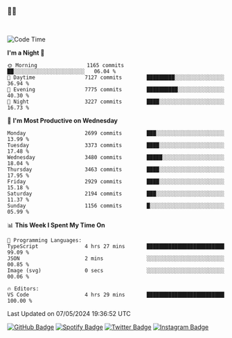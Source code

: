 ### 🤙🍺

<!-- <a href="https://github-readme-stats.vercel.app/api?username=hzak2xx&count_private=true&show_icons=true&theme=dracula">
  <img align="center" src="https://github-readme-stats.vercel.app/api?username=hzak2xx&count_private=true&show_icons=true&theme=dracula" />
</a>
</br> -->
</br>

<!--START_SECTION:waka-->
![Code Time](http://img.shields.io/badge/Code%20Time-3%2C276%20hrs%2053%20mins-blue)

**I'm a Night 🦉** 

```text
🌞 Morning                1165 commits        ██░░░░░░░░░░░░░░░░░░░░░░░   06.04 % 
🌆 Daytime                7127 commits        █████████░░░░░░░░░░░░░░░░   36.94 % 
🌃 Evening                7775 commits        ██████████░░░░░░░░░░░░░░░   40.30 % 
🌙 Night                  3227 commits        ████░░░░░░░░░░░░░░░░░░░░░   16.73 % 
```
📅 **I'm Most Productive on Wednesday** 

```text
Monday                   2699 commits        ███░░░░░░░░░░░░░░░░░░░░░░   13.99 % 
Tuesday                  3373 commits        ████░░░░░░░░░░░░░░░░░░░░░   17.48 % 
Wednesday                3480 commits        █████░░░░░░░░░░░░░░░░░░░░   18.04 % 
Thursday                 3463 commits        ████░░░░░░░░░░░░░░░░░░░░░   17.95 % 
Friday                   2929 commits        ████░░░░░░░░░░░░░░░░░░░░░   15.18 % 
Saturday                 2194 commits        ███░░░░░░░░░░░░░░░░░░░░░░   11.37 % 
Sunday                   1156 commits        █░░░░░░░░░░░░░░░░░░░░░░░░   05.99 % 
```


📊 **This Week I Spent My Time On** 

```text
💬 Programming Languages: 
TypeScript               4 hrs 27 mins       █████████████████████████   99.09 % 
JSON                     2 mins              ░░░░░░░░░░░░░░░░░░░░░░░░░   00.85 % 
Image (svg)              0 secs              ░░░░░░░░░░░░░░░░░░░░░░░░░   00.06 % 

🔥 Editors: 
VS Code                  4 hrs 29 mins       █████████████████████████   100.00 % 
```


 Last Updated on 07/05/2024 19:36:52 UTC
<!--END_SECTION:waka-->

[![GitHub Badge](https://img.shields.io/badge/GitHub-100000?style=for-the-badge&logo=github&logoColor=white)](https://github.com/hzak2xx)
[![Spotify Badge](https://img.shields.io/badge/Spotify-1ED760?&style=for-the-badge&logo=spotify&logoColor=white)](https://open.spotify.com/user/uf90s6sbbh75a1mt44clkhkvf)
[![Twitter Badge](https://img.shields.io/badge/Twitter-1DA1F2?style=for-the-badge&logo=twitter&logoColor=white)](https://twitter.com/hzak2xx)
[![Instagram Badge](https://img.shields.io/badge/Instagram-E4405F?style=for-the-badge&logo=instagram&logoColor=white)](https://www.instagram.com/hzak2xx/)
